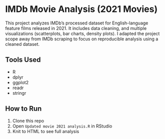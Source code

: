 # IMDb Movie Analysis (2021 Movies)

This project analyzes IMDb’s processed dataset for English-language feature films released in 2021. It includes data cleaning, and multiple visualizations (scatterplots, bar charts, density plots). I adapted the project scope away from IMDb scraping to focus on reproducible analysis using a cleaned dataset.

## Tools Used
- R
- dplyr
- ggplot2
- readr
- stringr

## How to Run
1. Clone this repo
2. Open `Updated movie 2021 analysis.R` in RStudio
3. Knit to HTML to see full analysis

